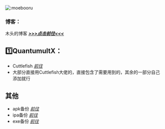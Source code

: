 <img src="https://count.getloli.com/get/@:Daey886" alt=":moebooru" />

### **博客：**
木头的博客 [***>>>点击前往<<<***](https://www.baey.xyz) 

## **1️⃣QuantumultX：**
* Cuttlefish [*前往*](https://github.com/ddgksf2013)
* 大部分直接用Cuttlefish大佬的，直接包含了需要用到的，其余的一部分自己添加就行

## **其他**
* apk备份  [*前往*](https://github.com/Baey666/Baey666/tree/main/Back/apk)
* ipa备份  [*前往*](https://github.com/Baey666/Baey666/tree/main/Back/ipa)
* exe备份  [*前往*](https://github.com/Baey666/Baey666/tree/main/Back/exe)



